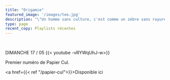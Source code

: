 ```yaml
---
title: "Origamie"
featured_image: '/images/teo.jpg'
description: "\"Un homme sans culture, c'est comme un zèbre sans rayures.\""
type: page
recent_copy: Playlists récentes
---
```


<br/>

DIMANCHE 17 / 05
{{< youtube -vRYWqUhJ-w>}}

Premier numéro de Papier Cul.

<a href={{< ref "/papier-cul">}}>Disponible ici</a>
